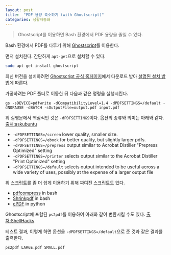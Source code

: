 ```yaml
---
layout: post
title:  "PDF 용량 축소하기 (with Ghostscript)"
categories: 생활자동화
---
```


> Ghostscript를 이용하면 Bash 환경에서 PDF 용량을 줄일 수 있다. 

Bash 환경에서 PDF를 다루기 위해 [Ghostscript](https://ko.wikipedia.org/wiki/%EA%B3%A0%EC%8A%A4%ED%8A%B8%EC%8A%A4%ED%81%AC%EB%A6%BD%ED%8A%B8)를 이용한다.

먼저 설치한다.  간단하게 `apt-get`으로 설치할 수 있다.

```bash
sudo apt-get install ghostscript
```

최신 버전을 설치하려면 [Ghostscript 공식 홈페이지](https://www.ghostscript.com/)에서 다운로드 받아 [설명된 설치 방법](https://www.ghostscript.com/doc/9.20/Install.htm)에 따른다.

가공하려는 PDF 폴더로 이동한 뒤 다음과 같은 명령을 실행시킨다.

```basdh
gs -sDEVICE=pdfwrite -dCompatibilityLevel=1.4 -dPDFSETTINGS=/default -dNOPAUSE -dBATCH -sOutputFile=output.pdf input.pdf
```

위 실행문에서 핵심적인 것은 `-dPDFSETTINGS`이다. 옵션의 종류와 의미는 아래와 같다. [출처:askubuntu](https://askubuntu.com/a/256449)

* `-dPDFSETTINGS=/screen` lower quality, smaller size.
* `-dPDFSETTINGS=/ebook` for better quality, but slightly larger pdfs.
* `-dPDFSETTINGS=/prepress` output similar to Acrobat Distiller "Prepress Optimized" setting
* `-dPDFSETTINGS=/printer` selects output similar to the Acrobat Distiller "Print Optimized" setting
* `-dPDFSETTINGS=/default` selects output intended to be useful across a wide variety of uses, possibly at the expense of a larger output file


위 스크립트를 좀 더 쉽게 이용하기 위해 짜여진 스크립트도 있다.

* [pdfcompress](https://gist.github.com/lucacerone/9229366) in bash
* [Shrinkpdf](http://www.alfredklomp.com/programming/shrinkpdf/) in bash
* [cPDF](https://github.com/hkdb/cpdf) in python


Ghostscript에 포함된 `ps2pdf`를 이용하여 아래와 같이 변환시킬 수도 있다. [출처:ShellHacks](https://www.shellhacks.com/linux-compress-pdf-reduce-pdf-size/)

테스트 결과, 이렇게 하면 옵션을 `-dPDFSETTINGS=/default`으로 준 것과 같은 결과를 출력한다.

```
ps2pdf LARGE.pdf SMALL.pdf
```
